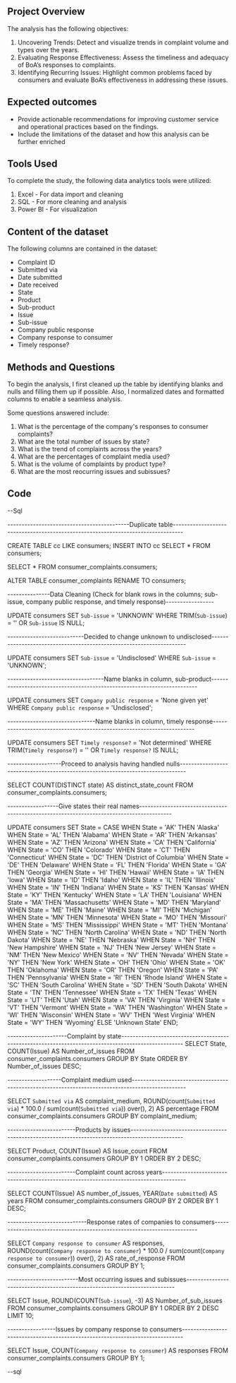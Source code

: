## Project Overview
The analysis has the following objectives:
1. Uncovering Trends: Detect and visualize trends in complaint volume and types over the years.
2. Evaluating Response Effectiveness: Assess the timeliness and adequacy of BoA’s responses to complaints.
3. Identifying Recurring Issues: Highlight common problems faced by consumers and evaluate BoA’s effectiveness in addressing these issues.

## Expected outcomes
+ Provide actionable recommendations for improving customer service and operational practices based on the findings.
+ Include the limitations of the dataset and how this analysis can be further enriched

## Tools Used
To complete the study, the following data analytics tools were utilized:

1. Excel - For data import and cleaning
2. SQL - For more cleaning and analysis
3. Power BI - For visualization

## Content of the dataset
The following columns are contained in the dataset:
+ Complaint ID
+ Submitted via
+ Date submitted
+ Date received
+ State
+ Product
+ Sub-product
+ Issue
+ Sub-issue
+ Company public response
+ Company response to consumer
+ Timely response?

## Methods and Questions
To begin the analysis, I first cleaned up the table by identifying blanks and nulls and filling them up if possible. Also, I normalized dates and formatted columns to enable a seamless analysis.

Some questions answered include:
1. What is the percentage of the company's responses to consumer complaints?
2. What are the total number of issues by state?
3. What is the trend of complaints across the years?
4. What are the percentages of complaint media used?
5. What is the volume of complaints by product type?
6. What are the most reocurring issues and subissues?


## Code
--Sql

-------------------------------------------Duplicate table---------------------------------------------------------------------------------

CREATE TABLE cc LIKE consumers;
INSERT INTO cc SELECT * FROM consumers;


SELECT * FROM consumer_complaints.consumers;

ALTER TABLE consumer_complaints RENAME TO consumers;

---------------Data Cleaning (Check for blank rows in the columns; sub-issue, company public response, and timely response)-----------------

UPDATE consumers
SET `Sub-issue` = 'UNKNOWN'
WHERE TRIM(`Sub-issue`) = '' OR `Sub-issue` IS NULL;

---------------------------Decided to change unknown to undisclosed---------------------------------------------------------------------

UPDATE consumers
SET `Sub-issue` = 'Undisclosed'
WHERE `Sub-issue` = 'UNKNOWN';

----------------------------------Name blanks in column, sub-product-------------------------------------------------------------------------

UPDATE consumers
SET `Company public response` = 'None given yet'
WHERE `Company public response` = 'Undisclosed';

-------------------------------Name blanks in column, timely response-----------------------------------------------------------------------

UPDATE consumers
SET `Timely response?` = 'Not determined'
WHERE TRIM(`Timely response?`) = '' OR `Timely response?` IS NULL;


-------------------Proceed to analysis having handled nulls--------------------------------------------------------------------------------

SELECT 
    COUNT(DISTINCT state) AS distinct_state_count
FROM 
    consumer_complaints.consumers;
    
------------------Give states their real names-----------------------------------------------------------------------------------------

UPDATE consumers
SET State =
CASE
    WHEN State = 'AK' THEN 'Alaska'
    WHEN State = 'AL' THEN 'Alabama'
    WHEN State = 'AR' THEN 'Arkansas'
    WHEN State = 'AZ' THEN 'Arizona'
    WHEN State = 'CA' THEN 'California'
    WHEN State = 'CO' THEN 'Colorado'
    WHEN State = 'CT' THEN 'Connecticut'
    WHEN State = 'DC' THEN 'District of Columbia'
    WHEN State = 'DE' THEN 'Delaware'
    WHEN State = 'FL' THEN 'Florida'
    WHEN State = 'GA' THEN 'Georgia'
    WHEN State = 'HI' THEN 'Hawaii'
    WHEN State = 'IA' THEN 'Iowa'
    WHEN State = 'ID' THEN 'Idaho'
    WHEN State = 'IL' THEN 'Illinois'
    WHEN State = 'IN' THEN 'Indiana'
    WHEN State = 'KS' THEN 'Kansas'
    WHEN State = 'KY' THEN 'Kentucky'
    WHEN State = 'LA' THEN 'Louisiana'
    WHEN State = 'MA' THEN 'Massachusetts'
    WHEN State = 'MD' THEN 'Maryland'
    WHEN State = 'ME' THEN 'Maine'
    WHEN State = 'MI' THEN 'Michigan'
    WHEN State = 'MN' THEN 'Minnesota'
    WHEN State = 'MO' THEN 'Missouri'
    WHEN State = 'MS' THEN 'Mississippi'
    WHEN State = 'MT' THEN 'Montana'
    WHEN State = 'NC' THEN 'North Carolina'
    WHEN State = 'ND' THEN 'North Dakota'
    WHEN State = 'NE' THEN 'Nebraska'
    WHEN State = 'NH' THEN 'New Hampshire'
    WHEN State = 'NJ' THEN 'New Jersey'
    WHEN State = 'NM' THEN 'New Mexico'
    WHEN State = 'NV' THEN 'Nevada'
    WHEN State = 'NY' THEN 'New York'
    WHEN State = 'OH' THEN 'Ohio'
    WHEN State = 'OK' THEN 'Oklahoma'
    WHEN State = 'OR' THEN 'Oregon'
    WHEN State = 'PA' THEN 'Pennsylvania'
    WHEN State = 'RI' THEN 'Rhode Island'
    WHEN State = 'SC' THEN 'South Carolina'
    WHEN State = 'SD' THEN 'South Dakota'
    WHEN State = 'TN' THEN 'Tennessee'
    WHEN State = 'TX' THEN 'Texas'
    WHEN State = 'UT' THEN 'Utah'
    WHEN State = 'VA' THEN 'Virginia'
    WHEN State = 'VT' THEN 'Vermont'
    WHEN State = 'WA' THEN 'Washington'
    WHEN State = 'WI' THEN 'Wisconsin'
    WHEN State = 'WV' THEN 'West Virginia'
    WHEN State = 'WY' THEN 'Wyoming'
    ELSE 'Unknown State'
END;
    

---------------------Complaint by state----------------------------------------------------------------------------------------------------
SELECT
State,
COUNT(Issue) AS Number_of_issues
FROM  consumer_complaints.consumers
GROUP BY State
ORDER BY Number_of_issues DESC;

-------------------Complaint medium used-------------------------------------------------------------------------------------------------

SELECT
`Submitted via` AS complaint_medium,
ROUND(count(`Submitted via`) * 100.0 / sum(count(`Submitted via`)) over(), 2) AS percentage
FROM  consumer_complaints.consumers
GROUP BY complaint_medium;

------------------------Products by issues------------------------------------------------------------------------------------------------

SELECT 
Product,
COUNT(Issue) AS Issue_count
FROM  consumer_complaints.consumers
GROUP BY 1
ORDER BY 2 DESC;

------------------------Complaint count across years--------------------------------------------------------------------------------------

SELECT 
COUNT(Issue) AS number_of_issues,
YEAR(`Date submitted`) AS years
FROM consumer_complaints.consumers
GROUP BY 2
ORDER BY 1 DESC;

----------------------------Response rates of companies to consumers------------------------------------------------------------------------

SELECT 
`Company response to consumer` AS responses,
ROUND(count(`Company response to consumer`) * 100.0 / sum(count(`Company response to consumer`)) over(), 2) AS rate_of_response
FROM consumer_complaints.consumers
GROUP BY 1;

-------------------------Most occurring issues and subissues--------------------------------------------------------------------------

SELECT 
Issue,
ROUND(COUNT(`Sub-issue`), -3) AS Number_of_sub_issues
FROM consumer_complaints.consumers
GROUP BY 1
ORDER BY 2 DESC
LIMIT 10;

-----------------Issues by company response to consumers------------------------------------------------------------------------------

SELECT
Issue,
COUNT(`Company response to consumer`) AS responses
FROM consumer_complaints.consumers
GROUP BY 1;

--sql
